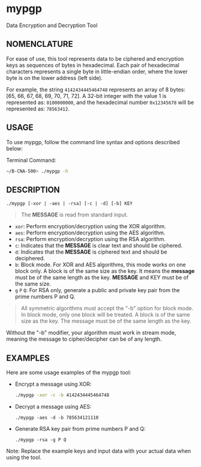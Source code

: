 
mypgp
==========================
Data Encryption and Decryption Tool

NOMENCLATURE
--------------------------
For ease of use, this tool represents data to be ciphered and encryption keys as sequences of bytes in hexadecimal. Each pair of hexadecimal characters represents a single byte in little-endian order, where the lower byte is on the lower address (left side).

For example, the string `4142434445464748` represents an array of 8 bytes: [65, 66, 67, 68, 69, 70, 71, 72]. A 32-bit integer with the value 1 is represented as: `0100000000`, and the hexadecimal number `0x12345678` will be represented as: `78563412`.

USAGE
--------------------------
To use mypgp, follow the command line syntax and options described below:

Terminal Command:
```bash
∼/B-CNA-500> ./mypgp -h
```
DESCRIPTION
--------------------------
```
./mypgp [-xor | -aes | -rsa] [-c | -d] [-b] KEY
```
> The **MESSAGE** is read from standard input.

- `xor`: Perform encryption/decryption using the XOR algorithm.
- `aes`: Perform encryption/decryption using the AES algorithm.
- `rsa`: Perform encryption/decryption using the RSA algorithm.
- `c`: Indicates that the **MESSAGE** is clear text and should be ciphered.
- `d`: Indicates that the **MESSAGE** is ciphered text and should be deciphered.
- `b`: Block mode. For XOR and AES algorithms, this mode works on one block only. A block is of the same size as the key. It means the **message** must be of the same length as the key. **MESSAGE** and KEY must be of the same size.
- `g` `P` `Q`: For RSA only, generate a public and private key pair from the prime numbers P and Q.

> All symmetric algorithms must accept the "-b" option for block mode. In block mode, only one block will be treated. A block is of the same size as the key. The message must be of the same length as the key.

Without the "-b" modifier, your algorithm must work in stream mode, meaning the message to cipher/decipher can be of any length.

EXAMPLES
--------------------------
Here are some usage examples of the mypgp tool:

- Encrypt a message using XOR:
  ```bash
  ./mypgp -xor -c -b 4142434445464748
  ```

- Decrypt a message using AES:
  ```
  ./mypgp -aes -d -b 785634121110
  ```

- Generate RSA key pair from prime numbers P and Q:
  ```
  ./mypgp -rsa -g P Q
  ```

Note: Replace the example keys and input data with your actual data when using the tool.
